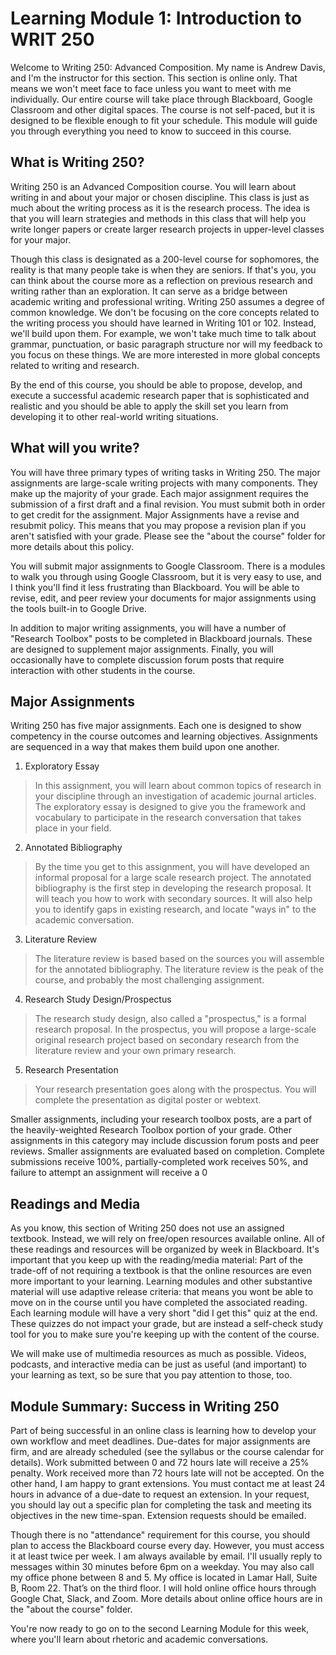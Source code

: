 # Learning Module 1: Introduction to WRIT 250
Welcome to Writing 250: Advanced Composition. My name is Andrew Davis, and I'm the instructor for this section. This section is online only. That means we won't meet face to face unless you want to meet with me individually. Our entire course will take place through Blackboard, Google Classroom and other digital spaces. The course is not self-paced, but it is designed to be flexible enough to fit your schedule. This module will guide you through everything you need to know to succeed in this course.

## What is Writing 250?
Writing 250 is an Advanced Composition course. You will learn about writing in and about your major or chosen discipline. This class is just as much about the writing process as it is the research process. The idea is that you will learn strategies and methods in this class that will help you write longer papers or create larger research projects in upper-level classes for your major. 

Though this class is designated as a 200-level course for sophomores, the reality is that many people take is when they are seniors. If that's you, you can think about the course more as a reflection on previous research and writing rather than an exploration. It can serve as a bridge between academic writing and professional writing. Writing 250 assumes a degree of common knowledge. We don't be focusing on the core concepts related to the writing process you should have learned in Writing 101 or 102. Instead, we'll build upon them. For example, we won't take much time to talk about grammar, punctuation, or basic paragraph structure nor will my feedback to you focus on these things. We are more interested in more global concepts related to writing and research. 

By the end of this course, you should be able to propose, develop, and execute a successful academic research paper that is sophisticated and realistic and you should be able to apply the skill set you learn from developing it to other real-world writing situations.

## What will you write? 
You will have three primary types of writing tasks in Writing 250. The major assignments are large-scale writing projects with many components. They make up the majority of your grade. Each major assignment requires the submission of a first draft and a final revision. You must submit both in order to get credit for the assignment. Major Assignments have a revise and resubmit policy. This means that you may propose a revision plan if you aren't satisfied with your grade. Please see the "about the course" folder for more details about this policy. 

You will submit major assignments to Google Classroom. There is a modules to walk you through using Google Classroom, but it is very easy to use, and I think you'll find it less frustrating than Blackboard. You will be able to revise, edit, and peer review your documents for major assignments using the tools built-in to Google Drive. 

In addition to major writing assignments, you will have a number of "Research Toolbox" posts to be completed in Blackboard journals. These are designed to supplement major assignments. Finally, you will occasionally have to complete discussion forum posts that require interaction with other students in the course. 

## Major Assignments 
Writing 250 has five major assignments. Each one is designed to show competency in the course outcomes and learning objectives. Assignments are sequenced in a way that makes them build upon one another.

1. Exploratory Essay
> In this assignment, you will learn about common topics of research in your discipline through an investigation of academic journal articles. The exploratory essay is designed to give you the framework and vocabulary to participate in the research conversation that takes place in your field. 

2. Annotated Bibliography
> By the time you get to this assignment, you will have developed an informal proposal for a large scale research project. The annotated bibliography is the first step in developing the research proposal. It will teach you how to work with secondary sources. It will also help you to identify gaps in existing research, and locate "ways in" to the academic conversation. 

3. Literature Review 
> The literature review is based based on the sources you will assemble for the annotated bibliography. The literature review is the peak of the course, and probably the most challenging assignment. 

4. Research Study Design/Prospectus 
> The research study design, also called a "prospectus," is a formal research proposal. In the prospectus, you will propose a large-scale original research project based on secondary research from the literature review and your own primary research.

5. Research Presentation
> Your research presentation goes along with the prospectus. You will complete the presentation as digital poster or webtext. 

Smaller assignments, including your research toolbox posts, are a part of the heavily-weighted Research Toolbox portion of your grade. Other assignments in this category may include discussion forum posts and peer reviews. Smaller assignments are evaluated based on completion. Complete submissions receive 100%, partially-completed work receives 50%, and failure to attempt an assignment will receive a 0

## Readings and Media 
As you know, this section of Writing 250 does not use an assigned textbook. Instead, we will rely on free/open resources available online. All of these readings and resources will be organized by week in Blackboard. It's important that you keep up with the reading/media material: Part of the trade-off of not requiring a textbook is that the online resources are even more important to your learning. Learning modules and other substantive material will use adaptive release criteria: that means you wont be able to move on in the course until you have completed the associated reading. Each learning module will have a very short "did I get this" quiz at the end. These quizzes do not impact your grade, but are instead a self-check study tool for you to make sure you're keeping up with the content of the course. 

We will make use of multimedia resources as much as possible. Videos, podcasts, and interactive media can be just as useful (and important) to your learning as text, so be sure that you pay attention to those, too.

## Module Summary: Success in Writing 250
Part of being successful in an online class is learning how to develop your own workflow and meet deadlines. Due-dates for major assignments are firm, and are already scheduled (see the syllabus or the course calendar for details). Work submitted between 0 and 72 hours late will receive a 25% penalty. Work received more than 72 hours late will not be accepted. On the other hand, I am happy to grant extensions. You must contact me at least 24 hours in advance of a due-date to request an extension. In your request, you should lay out a specific plan for completing the task and meeting its objectives in the new time-span. Extension requests should be emailed. 

Though there is no "attendance" requirement for this course, you should plan to access the Blackboard course every day. However, you must access it at least twice per week. I am always available by email. I'll usually reply to messages within 30 minutes before 6pm on a weekday. You may also call my office phone between 8 and 5. My office is located in Lamar Hall, Suite B, Room 22. That’s on the third floor. I will hold online office hours through Google Chat, Slack, and Zoom. More details about online office hours are in the "about the course" folder. 

You're now ready to go on to the second Learning Module for this week, where you'll learn about rhetoric and academic conversations.
